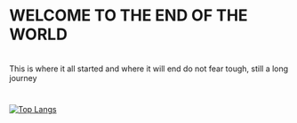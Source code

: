 # WELCOME TO THE END OF THE WORLD

<br>This is where it all started and where it will end
do not fear tough, still a long journey
</br>
#
[![Top Langs](https://github-readme-stats.vercel.app/api/top-langs/?username=jok1n9&show_icons=true&theme=gotham)](https://github.com/anuraghazra/github-readme-stats)
